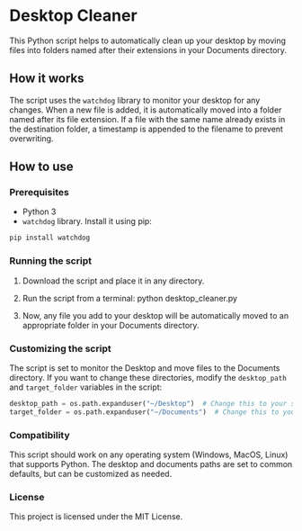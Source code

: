 # Desktop Cleaner

This Python script helps to automatically clean up your desktop by moving files into folders named after their extensions in your Documents directory.

## How it works

The script uses the `watchdog` library to monitor your desktop for any changes. When a new file is added, it is automatically moved into a folder named after its file extension. If a file with the same name already exists in the destination folder, a timestamp is appended to the filename to prevent overwriting.

## How to use

### Prerequisites

- Python 3
- `watchdog` library. Install it using pip:
```python
pip install watchdog
```


### Running the script

1. Download the script and place it in any directory.
2. Run the script from a terminal:
python desktop_cleaner.py

3. Now, any file you add to your desktop will be automatically moved to an appropriate folder in your Documents directory.

### Customizing the script

The script is set to monitor the Desktop and move files to the Documents directory. If you want to change these directories, modify the `desktop_path` and `target_folder` variables in the script:

```python
desktop_path = os.path.expanduser("~/Desktop")  # Change this to your source directory
target_folder = os.path.expanduser("~/Documents")  # Change this to your target directory
```

### Compatibility

This script should work on any operating system (Windows, MacOS, Linux) that supports Python. The desktop and documents paths are set to common defaults, but can be customized as needed.

### License

This project is licensed under the MIT License.